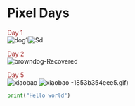
# Pixel Days

<font color='brown'>Day 1</font> <br/>
![dog1](https://user-images.githubusercontent.com/123052690/217288942-bef404e0-82a6-460a-99e5-0822fe991a2e.gif)![Sd](https://user-images.githubusercontent.com/123052690/217288961-3548fb8e-88fb-4459-9069-b19e134590a5.gif)

<font color='brown'>Day 2</font> <br/>
![browndog-Recovered](https://user-images.githubusercontent.com/123052690/217834331-c48baa21-f883-4daf-b943-bdb8a88ea44d.gif)

<font color='brown'>Day 5</font> <br/>
![xiaobao](https://user-images.githubusercontent.com/123052690/218749062-2bbb012d-a5ac-403c-b9cf-349ef4edf30e.gif)
![xiaobao](https://user-images.githubusercontent.com/123052690/218755648-fe31b06c-fcc2-4094-b345-ae68c31d4297.gif)
-1853b354eee5.gif)

 ``` python
 print("Hello world")

```
